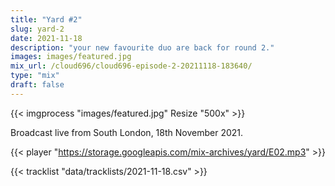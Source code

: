 ```yaml
---
title: "Yard #2"
slug: yard-2
date: 2021-11-18
description: "your new favourite duo are back for round 2."
images: images/featured.jpg
mix_url: /cloud696/cloud696-episode-2-20211118-183640/
type: "mix"
draft: false
---
```


{{< imgprocess "images/featured.jpg" Resize "500x" >}}

Broadcast live from South London, 18th November 2021.

{{< player "https://storage.googleapis.com/mix-archives/yard/E02.mp3" >}}

{{< tracklist "data/tracklists/2021-11-18.csv" >}}
